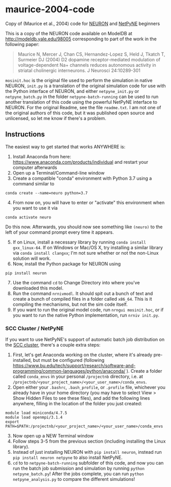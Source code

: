 # maurice-2004-code
Copy of (Maurice et al., 2004) code for [NEURON](https://neuron.yale.edu/neuron/) and [NetPyNE](http://netpyne.org/index.html) beginners

This is a copy of the NEURON code available on ModelDB at
http://modeldb.yale.edu/98005
corresponding to part of the work in the following paper:

> Maurice N, Mercer J, Chan CS, Hernandez-Lopez S, Held J, Tkatch T, Surmeier DJ
> (2004) D2 dopamine receptor-mediated modulation of voltage-dependent Na+
> channels reduces autonomous activity in striatal cholinergic interneurons. J
> Neurosci 24:10289-301

`mosinit.hoc` is the original file used to perform the simulation in native
NEURON, `init.py` is a translation of the original simulation code for use with
the Python interface of NEURON, and either `netpyne_init.py` or
`netpyne_batch.py` in the folder `netpyne-batch-running` can be used to run
another translation of this code using the powerful NetPyNE interface to
NEURON. For the original Readme, see the file `readme.txt`. I am not one of the
original authors of this code, but it was published open source and unlicensed,
so let me know if there's a problem.

## Instructions

The easiest way to get started that works ANYWHERE is:

1. Install Anaconda from here: https://www.anaconda.com/products/individual and restart your computer afterwards
2. Open up a Terminal/Command-line window
3. Create a compatible "conda" environment with Python 3.7 using a command similar to

`conda create --name=neuro python=3.7`

4. From now on, you will have to enter or "activate" this environment when you want to use it via

`conda activate neuro`

Do this now. Afterwards, you should now see something like `(neuro)` to the left of your command prompt every time it appears.

5. If on Linux, install a necessary library by running `conda install gxx_linux-64`. If on Windows or Mac/OS X, try installing a similar library via `conda install clangxx`; I'm not sure whether or not the non-Linux solution will work.
6. Now, install the Python package for NEURON using

`pip install neuron`

7. Use the command `cd` to Change Directory into where you've downloaded this model.
8. Run the command `nrnivmodl`. It should spit out a bunch of text and create a bunch of compiled files in a folder called `x86_64`. This is it compiling the mechanisms, but not the sim code itself.
9. If you want to run the original model code, run `nrngui mosinit.hoc`, or if you want to run the native Python implementation, run `nrniv init.py`.

### SCC Cluster / NetPyNE

If you want to use NetPyNE's support of automatic batch job distribution on the [SCC cluster](https://www.bu.edu/tech/support/research/system-usage/scc-quickstart/), there's a couple extra steps:

1. First, let's get Anaconda working on the cluster, where it's already pre-installed, but must be configured (following https://www.bu.edu/tech/support/research/software-and-programming/common-languages/python/anaconda/ ). Create a folder called `conda_envs` in your personal `/projectnb` directory, i.e. at `/projectnb/<your_project_name>/<your_user_name>/conda_envs`.
2. Open either your `.bashrc`, `.bash_profile`, or `.profile` file, whichever you already have in your home directory (you may have to select View > Show Hidden Files to see these files), and add the following lines anywhere, filling in the location of the folder you just created:

```
module load miniconda/4.7.5
module load openmpi/3.1.4
export PATH=$PATH:/projectnb/<your_project_name>/<your_user_name>/conda_envs
```

3. Now open up a NEW Terminal window
4. Follow steps 3-5 from the previous section (including installing the Linux library).
5. Instead of just installing NEURON with `pip install neuron`, instead run `pip install neuron netpyne` to also install NetPyNE.
6. `cd` to to `netpyne-batch-running` subfolder of this code, and now you can run the batch job submission and simulation by running `python netpyne_batch.py`! After the jobs complete, you can run `python netpyne_analysis.py` to compare the different simulations!
